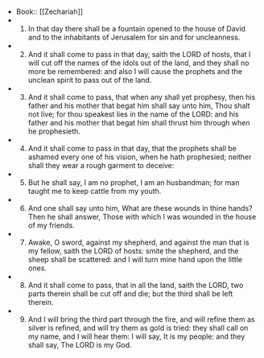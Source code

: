 - Book:: [[Zechariah]]
- 1. In that day there shall be a fountain opened to the house of David and to the inhabitants of Jerusalem for sin and for uncleanness.
- 2. And it shall come to pass in that day, saith the LORD of hosts, that I will cut off the names of the idols out of the land, and they shall no more be remembered: and also I will cause the prophets and the unclean spirit to pass out of the land.
- 3. And it shall come to pass, that when any shall yet prophesy, then his father and his mother that begat him shall say unto him, Thou shalt not live; for thou speakest lies in the name of the LORD: and his father and his mother that begat him shall thrust him through when he prophesieth.
- 4. And it shall come to pass in that day, that the prophets shall be ashamed every one of his vision, when he hath prophesied; neither shall they wear a rough garment to deceive:
- 5. But he shall say, I am no prophet, I am an husbandman; for man taught me to keep cattle from my youth.
- 6. And one shall say unto him, What are these wounds in thine hands? Then he shall answer, Those with which I was wounded in the house of my friends.
- 7. Awake, O sword, against my shepherd, and against the man that is my fellow, saith the LORD of hosts: smite the shepherd, and the sheep shall be scattered: and I will turn mine hand upon the little ones.
- 8. And it shall come to pass, that in all the land, saith the LORD, two parts therein shall be cut off and die; but the third shall be left therein.
- 9. And I will bring the third part through the fire, and will refine them as silver is refined, and will try them as gold is tried: they shall call on my name, and I will hear them: I will say, It is my people: and they shall say, The LORD is my God.
